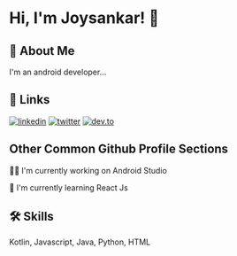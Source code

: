 
# Hi, I'm Joysankar! 👋


## 🚀 About Me
I'm an android developer...


## 🔗 Links
[![linkedin](https://img.shields.io/badge/linkedin-0A66C2?style=for-the-badge&logo=linkedin&logoColor=white)](https://www.linkedin.com/joysankar2001)
[![twitter](https://img.shields.io/badge/twitter-1DA1F2?style=for-the-badge&logo=twitter&logoColor=white)](https://twitter.com/)
[![dev.to](https://img.shields.io/badge/dev-000000?style=for-the-badge&logo=dev.to&logoColor=white)](https://dev.to/joysankar2001)
## Other Common Github Profile Sections
👩‍💻 I'm currently working on Android Studio

🧠 I'm currently learning React Js

## 🛠 Skills
Kotlin, Javascript, Java, Python, HTML
